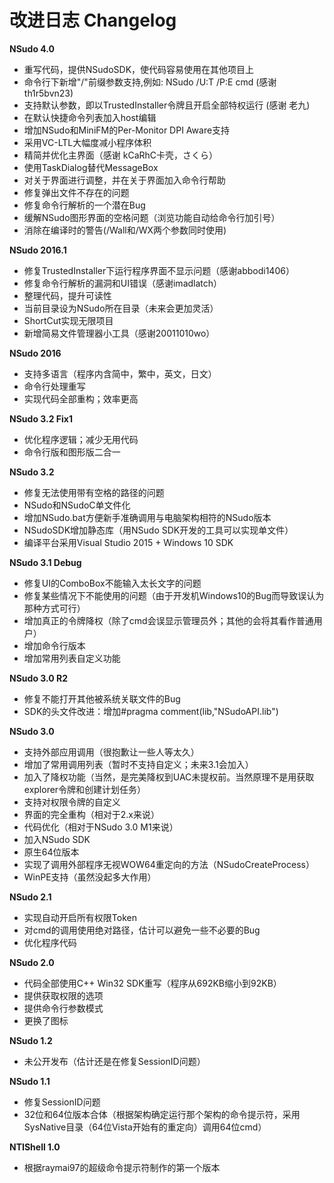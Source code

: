 ﻿# 改进日志 Changelog

**NSudo 4.0**
- 重写代码，提供NSudoSDK，使代码容易使用在其他项目上
- 命令行下新增"/"前缀参数支持,例如: NSudo /U:T /P:E cmd (感谢 th1r5bvn23)
- 支持默认参数，即以TrustedInstaller令牌且开启全部特权运行 (感谢 老九)
- 在默认快捷命令列表加入host编辑
- 增加NSudo和MiniFM的Per-Monitor DPI Aware支持
- 采用VC-LTL大幅度减小程序体积
- 精简并优化主界面（感谢 kCaRhC卡壳，さくら）
- 使用TaskDialog替代MessageBox
- 对关于界面进行调整，并在关于界面加入命令行帮助
- 修复弹出文件不存在的问题
- 修复命令行解析的一个潜在Bug
- 缓解NSudo图形界面的空格问题（浏览功能自动给命令行加引号）
- 消除在编译时的警告(/Wall和/WX两个参数同时使用)

**NSudo 2016.1**
- 修复TrustedInstaller下运行程序界面不显示问题（感谢abbodi1406）
- 修复命令行解析的漏洞和UI错误（感谢imadlatch）
- 整理代码，提升可读性
- 当前目录设为NSudo所在目录（未来会更加灵活）
- ShortCut实现无限项目
- 新增简易文件管理器小工具（感谢20011010wo）

**NSudo 2016**
- 支持多语言（程序内含简中，繁中，英文，日文）
- 命令行处理重写
- 实现代码全部重构；效率更高

**NSudo 3.2 Fix1**
- 优化程序逻辑；减少无用代码
- 命令行版和图形版二合一

**NSudo 3.2**
- 修复无法使用带有空格的路径的问题
- NSudo和NSudoC单文件化
- 增加NSudo.bat方便新手准确调用与电脑架构相符的NSudo版本
- NSudoSDK增加静态库（用NSudo SDK开发的工具可以实现单文件）
- 编译平台采用Visual Studio 2015 + Windows 10 SDK

**NSudo 3.1 Debug**
- 修复UI的ComboBox不能输入太长文字的问题
- 修复某些情况下不能使用的问题（由于开发机Windows10的Bug而导致误认为那种方式可行）
- 增加真正的令牌降权（除了cmd会误显示管理员外；其他的会将其看作普通用户）
- 增加命令行版本
- 增加常用列表自定义功能

**NSudo 3.0 R2**
- 修复不能打开其他被系统关联文件的Bug
- SDK的头文件改进：增加#pragma comment(lib,"NSudoAPI.lib")

**NSudo 3.0**
- 支持外部应用调用（很抱歉让一些人等太久）
- 增加了常用调用列表（暂时不支持自定义；未来3.1会加入）
- 加入了降权功能（当然，是完美降权到UAC未提权前。当然原理不是用获取explorer令牌和创建计划任务）
- 支持对权限令牌的自定义
- 界面的完全重构（相对于2.x来说）
- 代码优化（相对于NSudo 3.0 M1来说）
- 加入NSudo SDK
- 原生64位版本
- 实现了调用外部程序无视WOW64重定向的方法（NSudoCreateProcess）
- WinPE支持（虽然没起多大作用）

**NSudo 2.1**
- 实现自动开启所有权限Token
- 对cmd的调用使用绝对路径，估计可以避免一些不必要的Bug
- 优化程序代码

**NSudo 2.0**
- 代码全部使用C++ Win32 SDK重写（程序从692KB缩小到92KB）
- 提供获取权限的选项
- 提供命令行参数模式
- 更换了图标

**NSudo 1.2**
- 未公开发布（估计还是在修复SessionID问题）

**NSudo 1.1**
- 修复SessionID问题
- 32位和64位版本合体（根据架构确定运行那个架构的命令提示符，采用SysNative目录（64位Vista开始有的重定向）调用64位cmd）

**NTIShell 1.0**
- 根据raymai97的超级命令提示符制作的第一个版本
